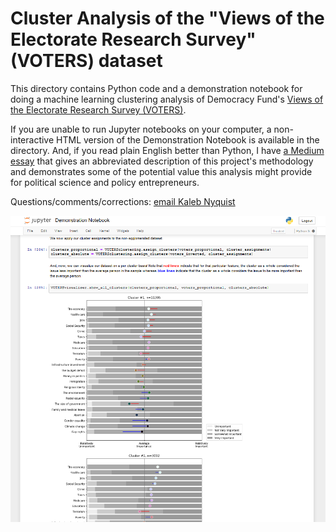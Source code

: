 # Cluster Analysis of the "Views of the Electorate Research Survey" (VOTERS) dataset

This directory contains Python code and a demonstration notebook for doing a machine learning clustering analysis of Democracy Fund's [Views of the Electorate Research Survey (VOTERS)](https://www.voterstudygroup.org/publication/2018-voter-survey-1).

If you are unable to run Jupyter notebooks on your computer, a non-interactive HTML version of the Demonstration Notebook is available in the directory. And, if you read plain English better than Python, I have [a Medium essay](https://medium.com/@kalebnyquist/americas-clustered-consensus-6a1a714a286e?source=friends_link&sk=5da58f4b54ac5cc4ffe8d8c82282abb3) that gives an abbreviated description of this project's methodology and demonstrates some of the potential value this analysis might provide for political science and policy entrepreneurs.

Questions/comments/corrections: [email Kaleb Nyquist](mailto:contact@kalebnyquist.me)

![](./images/demopicture.png)
